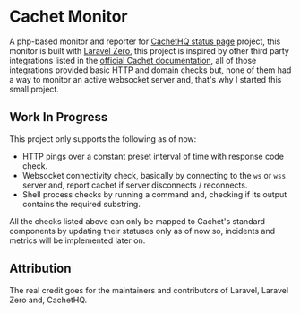 # Cachet Monitor

A php-based monitor and reporter for [CachetHQ status page](https://github.com/cachetHQ/Cachet) project, this monitor is built with [Laravel Zero](https://github.com/laravel-zero/laravel-zero), this project is inspired by other third party integrations listed in the [official Cachet documentation](https://docs.cachethq.io/docs/addons), all of those integrations provided basic HTTP and domain checks but, none of them had a way to monitor an active websocket server and, that's why I started this small project.

## Work In Progress

This project only supports the following as of now:

- HTTP pings over a constant preset interval of time with response code check.
- Websocket connectivity check, basically by connecting to the `ws` or `wss` server and, report cachet if server disconnects / reconnects.
- Shell process checks by running a command and, checking if its output contains the required substring.

All the checks listed above can only be mapped to Cachet's standard components by updating their statuses only as of now so, incidents and metrics will be implemented later on.

## Attribution

The real credit goes for the maintainers and contributors of Laravel, Laravel Zero and, CachetHQ. 